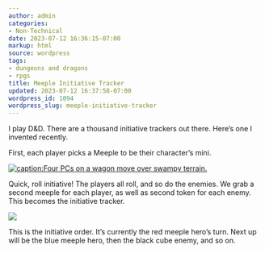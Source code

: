 ```yaml
---
author: admin
categories:
- Non-Technical
date: 2023-07-12 16:36:15-07:00
markup: html
source: wordpress
tags:
- dungeons and dragons
- rpgs
title: Meeple Initiative Tracker
updated: 2023-07-12 16:37:58-07:00
wordpress_id: 1094
wordpress_slug: meeple-initiative-tracker
---
```

I play D&D. There are a thousand initiative trackers out there. Here’s one I invented recently.

First, each player picks a Meeple to be their character’s mini.

[![caption:Four PCs on a wagon move over swampy terrain.](https://blog.za3k.com/wp-content/uploads/2023/07/board-crop-1024x387.jpg)](https://blog.za3k.com/wp-content/uploads/2023/07/board-crop.jpg)

Quick, roll initiative! The players all roll, and so do the enemies. We grab a second meeple for each player, as well as second token for each enemy. This becomes the initiative tracker.

[![](https://blog.za3k.com/wp-content/uploads/2023/07/initiative-crop-1-1024x341.jpg)](https://blog.za3k.com/wp-content/uploads/2023/07/initiative-crop-1.jpg)

This is the initiative order. It’s currently the red meeple hero’s turn. Next up will be the blue meeple hero, then the black cube enemy, and so on.
